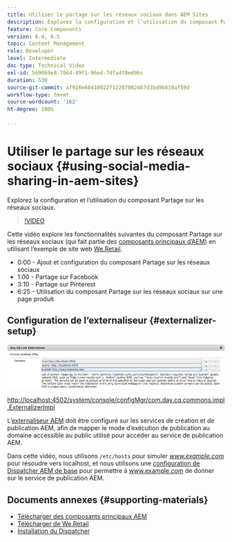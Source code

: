 ```yaml
---
title: Utiliser le partage sur les réseaux sociaux dans AEM Sites
description: Explorez la configuration et l’utilisation du composant Partage sur les réseaux sociaux.
feature: Core Components
version: 6.4, 6.5
topic: Content Management
role: Developer
level: Intermediate
doc-type: Technical Video
exl-id: 569069e8-7964-49f1-96ed-7dfa4f8ed96c
duration: 530
source-git-commit: af928e60410022f12207082467d3bd9b818af59d
workflow-type: tm+mt
source-wordcount: '162'
ht-degree: 100%

---
```


# Utiliser le partage sur les réseaux sociaux {#using-social-media-sharing-in-aem-sites}

Explorez la configuration et l’utilisation du composant Partage sur les réseaux sociaux.

>[!VIDEO](https://video.tv.adobe.com/v/18897?quality=12&learn=on)

Cette vidéo explore les fonctionnalités suivantes du composant Partage sur les réseaux sociaux (qui fait partie des [composants principaux d’AEM](https://experienceleague.adobe.com/docs/experience-manager-core-components/using/introduction.html?lang=fr)) en utilisant l’exemple de site web [We.Retail](https://github.com/Adobe-Marketing-Cloud/aem-sample-we-retail#weretail).

* 0:00 - Ajout et configuration du composant Partage sur les réseaux sociaux
* 1:00 - Partage sur Facebook
* 3:10 - Partage sur Pinterest
* 6:25 - Utilisation du composant Partage sur les réseaux sociaux sur une page produit

## Configuration de l’externaliseur {#externalizer-setup}

![Day CQ Link Externalizer](assets/externalizer.png)

[http://localhost:4502/system/console/configMgr/com.day.cq.commons.impl.ExternalizerImpl](http://localhost:4502/system/console/configMgr/com.day.cq.commons.impl.ExternalizerImpl)

L’[externaliseur AEM](https://experienceleague.adobe.com/docs/experience-manager-65/developing/platform/externalizer.html?lang=fr) doit être configuré sur les services de création et de publication AEM, afin de mapper le mode d’exécution de publication au domaine accessible au public utilisé pour accéder au service de publication AEM.

Dans cette vidéo, nous utilisons `/etc/hosts` pour simuler *www.example.com* pour résoudre vers localhost, et nous utilisons une [configuration de Dispatcher AEM de base](https://experienceleague.adobe.com/docs/experience-manager-dispatcher/using/getting-started/dispatcher-install.html?lang=fr) pour permettre à www.example.com de donner sur le service de publication AEM.

## Documents annexes {#supporting-materials}

* [Télécharger des composants principaux AEM](https://github.com/adobe/aem-core-wcm-components/releases)
* [Télécharger de We.Retail](https://github.com/Adobe-Marketing-Cloud/aem-sample-we-retail/releases)
* [Installation du Dispatcher](https://experienceleague.adobe.com/docs/experience-manager-dispatcher/using/getting-started/dispatcher-install.html?lang=fr)
